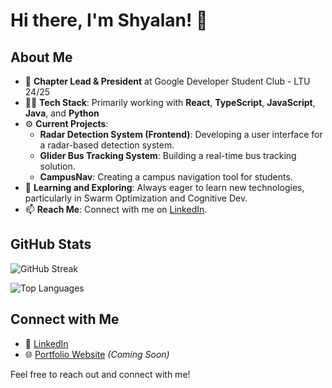 # Hi there, I'm Shyalan! 👋

## About Me

- 🔭 **Chapter Lead & President** at Google Developer Student Club - LTU 24/25
- 🧑‍💻 **Tech Stack**: Primarily working with **React**, **TypeScript**, **JavaScript**, **Java**, and **Python**
- ⚙️ **Current Projects**:
  - **Radar Detection System (Frontend)**: Developing a user interface for a radar-based detection system.
  - **Glider Bus Tracking System**: Building a real-time bus tracking solution.
  - **CampusNav**: Creating a campus navigation tool for students.
- 🌱 **Learning and Exploring**: Always eager to learn new technologies, particularly in Swarm Optimization and Cognitive Dev.
- 📫 **Reach Me**: Connect with me on [LinkedIn](https://www.linkedin.com/in/shyalanr/).

## GitHub Stats

![GitHub Streak](https://github-readme-streak-stats.herokuapp.com/?user=shyalan&theme=radical&hide_border=false)

![Top Languages](https://github-readme-stats.vercel.app/api/top-langs/?username=shyalan&theme=radical&hide_border=false&include_all_commits=false&count_private=false&layout=compact)

## Connect with Me

- 💼 [LinkedIn](https://www.linkedin.com/in/shyalanr/)
- 🌐 [Portfolio Website](#) *(Coming Soon)*

Feel free to reach out and connect with me!
